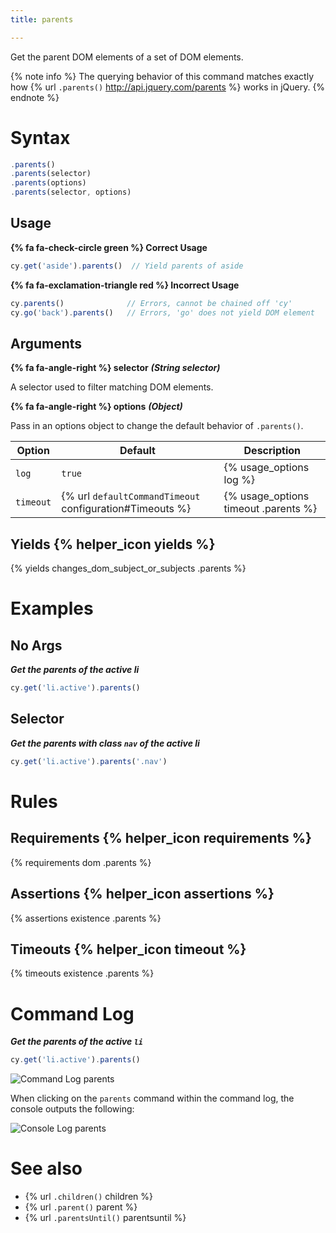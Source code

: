 ```yaml
---
title: parents

---
```


Get the parent DOM elements of a set of DOM elements.

{% note info %}
The querying behavior of this command matches exactly how {% url `.parents()` http://api.jquery.com/parents %} works in jQuery.
{% endnote %}

# Syntax

```javascript
.parents()
.parents(selector)
.parents(options)
.parents(selector, options)
```

## Usage

**{% fa fa-check-circle green %} Correct Usage**

```javascript
cy.get('aside').parents()  // Yield parents of aside
```

**{% fa fa-exclamation-triangle red %} Incorrect Usage**

```javascript
cy.parents()              // Errors, cannot be chained off 'cy'
cy.go('back').parents()   // Errors, 'go' does not yield DOM element
```

## Arguments

**{% fa fa-angle-right %} selector**  ***(String selector)***

A selector used to filter matching DOM elements.

**{% fa fa-angle-right %} options**  ***(Object)***

Pass in an options object to change the default behavior of `.parents()`.

Option | Default | Description
--- | --- | ---
`log` | `true` | {% usage_options log %}
`timeout` | {% url `defaultCommandTimeout` configuration#Timeouts %} | {% usage_options timeout .parents %}

## Yields {% helper_icon yields %}

{% yields changes_dom_subject_or_subjects .parents %}

# Examples

## No Args

***Get the parents of the active li***

```javascript
cy.get('li.active').parents()
```

## Selector

***Get the parents with class `nav` of the active li***

```javascript
cy.get('li.active').parents('.nav')
```

# Rules

## Requirements {% helper_icon requirements %}

{% requirements dom .parents %}

## Assertions {% helper_icon assertions %}

{% assertions existence .parents %}

## Timeouts {% helper_icon timeout %}

{% timeouts existence .parents %}

# Command Log

***Get the parents of the active `li`***

```javascript
cy.get('li.active').parents()
```

![Command Log parents](/img/api/parents/get-all-parents-of-a-dom-element.png)

When clicking on the `parents` command within the command log, the console outputs the following:

![Console Log parents](/img/api/parents/parents-elements-displayed-in-devtools-console.png)

# See also

- {% url `.children()` children %}
- {% url `.parent()` parent %}
- {% url `.parentsUntil()` parentsuntil %}
